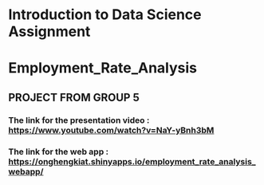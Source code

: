 # Introduction to Data Science Assignment
# Employment_Rate_Analysis
## PROJECT FROM GROUP 5
### The link for the presentation video : https://www.youtube.com/watch?v=NaY-yBnh3bM
### The link for the web app : https://onghengkiat.shinyapps.io/employment_rate_analysis_webapp/

